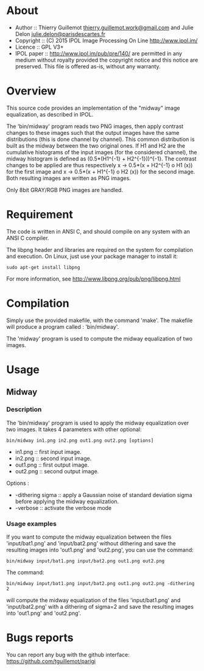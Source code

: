 # About
- Author    :: Thierry Guillemot <thierry.guillemot.work@gmail.com> and Julie Delon <julie.delon@parisdescartes.fr>
- Copyright :: (C) 2015 IPOL Image Processing On Line http://www.ipol.im/
- Licence   :: GPL V3+
- IPOL paper :: http://www.ipol.im/pub/pre/140/
are permitted in any medium without royalty provided the copyright
notice and this notice are preserved.  This file is offered as-is,
without any warranty.
# Overview
This source code provides an implementation of the "midway" image
equalization, as described in IPOL.

The 'bin/midway' program reads two PNG images, then apply contrast
changes to these images such that the output images have the same
distributions (this is done channel by channel).  This common
distribution is built as the midway between the two original ones.
If H1 and H2 are the cumulative histograms of the input images (for
the considered channel), the midway histogram is defined as
(0.5*(H1^{-1} + H2^{-1}))^{-1}. The contrast changes to be applied
are thus respectively x -> 0.5*(x + H2^{-1} o H1 (x)) for the first
image and x -> 0.5*(x + H1^{-1} o H2 (x)) for the second image. Both
resulting images are written as PNG images.

Only 8bit GRAY/RGB PNG images are handled.
# Requirement
The code is written in ANSI C, and should compile on any system with
an ANSI C compiler.

The libpng header and libraries are required on the system for
compilation and execution. On Linux, just use your package manager
to install it:
```
sudo apt-get install libpng
```

For more information, see http://www.libpng.org/pub/png/libpng.html

# Compilation
Simply use the provided makefile, with the command 'make'.  The
makefile will produce a program called : 'bin/midway'.

The 'midway' program is used to compute the midway equalization
of two images.

# Usage
## Midway
### Description
The 'bin/midway' program is used to apply the midway equalization over
two images. It takes 4 parameters with other optional:
```
bin/midway in1.png in2.png out1.png out2.png [options]
```
- in1.png  :: first input image.
- in2.png  :: second input image.
- out1.png :: first output image.
- out2.png :: second output image.

Options :
- -dithering sigma :: apply a Gaussian noise of standard deviation
   sigma before applying the midway equalization.
- -verbose :: activate the verbose mode

### Usage examples
If you want to compute the midway equalization between the files
'input/bat1.png' and 'input/bat2.png' without dithering and save the
resulting images into 'out1.png' and 'out2.png', you can use the
command:
```
bin/midway input/bat1.png input/bat2.png out1.png out2.png
```

The command:
```
bin/midway input/bat1.png input/bat2.png out1.png out2.png -dithering 2
```
will compute the midway equalization of the files
'input/bat1.png' and 'input/bat2.png' with a dithering of
sigma=2 and save the resulting images into 'out1.png' and
'out2.png'.

# Bugs reports
You can report any bug with the github interface:
https://github.com/tguillemot/parigi

